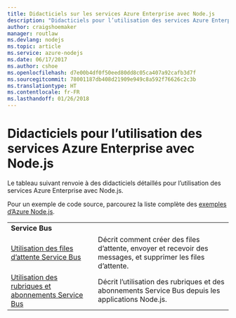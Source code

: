 ```yaml
---
title: Didacticiels sur les services Azure Enterprise avec Node.js
description: "Didacticiels pour l’utilisation des services Azure Enterprise avec Node.js."
author: craigshoemaker
manager: routlaw
ms.devlang: nodejs
ms.topic: article
ms.service: azure-nodejs
ms.date: 06/17/2017
ms.author: cshoe
ms.openlocfilehash: d7e00b4df0f50eed80dd8c05ca407a92cafb3d7f
ms.sourcegitcommit: 78001187db408d21909e949c8a592f76626c2c3b
ms.translationtype: HT
ms.contentlocale: fr-FR
ms.lasthandoff: 01/26/2018
---
```

# <a name="tutorials-for-using-azure-enterprise-services-with-nodejs"></a>Didacticiels pour l’utilisation des services Azure Enterprise avec Node.js

Le tableau suivant renvoie à des didacticiels détaillés pour l’utilisation des services Azure Enterprise avec Node.js.

Pour un exemple de code source, parcourez la liste complète des [exemples d’Azure Node.js](https://azure.microsoft.com/resources/samples/?term=nodejs).

| | |
|---|---|
| **Service Bus** ||
| [Utilisation des files d’attente Service Bus](http://docs.microsoft.com/azure/service-bus-messaging/service-bus-nodejs-how-to-use-queues?toc=/azure/node/toc.json&bc=/azure/node/toc.json) | Décrit comment créer des files d’attente, envoyer et recevoir des messages, et supprimer les files d’attente. |
| [Utilisation des rubriques et abonnements Service Bus](http://docs.microsoft.com/azure/service-bus-messaging/service-bus-nodejs-how-to-use-topics-subscriptions?toc=/azure/node/toc.json&bc=/azure/node/toc.json) | Décrit l’utilisation des rubriques et des abonnements Service Bus depuis les applications Node.js. |
